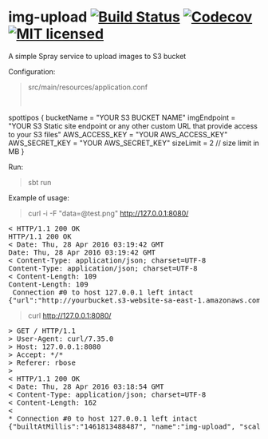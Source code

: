 # img-upload [![Build Status](https://travis-ci.org/victorfranz/img-upload.svg?branch=master)](https://travis-ci.org/victorfranz/img-upload) [![Codecov](https://img.shields.io/codecov/c/github/victorfranz/img-upload.svg?maxAge=2592000)](https://codecov.io/gh/victorfranz/img-upload) [![MIT licensed](https://img.shields.io/badge/license-MIT-blue.svg)](https://raw.githubusercontent.com/victorfranz/img-upload/master/LICENSE)

A simple Spray service to upload images to S3 bucket

Configuration:
> src/main/resources/application.conf
> <pre>
spottipos {
    bucketName = "YOUR S3 BUCKET NAME"
    imgEndpoint = "YOUR S3 Static site endpoint or any other custom URL that provide access to your S3 files"
    AWS_ACCESS_KEY = "YOUR AWS_ACCESS_KEY"
    AWS_SECRET_KEY = "YOUR AWS_SECRET_KEY"
    sizeLimit = 2 // size limit in MB
}
</pre>

Run:
> sbt run

Example of usage:
> curl -i -F "data=@test.png" http://127.0.0.1:8080/
<pre>
< HTTP/1.1 200 OK
HTTP/1.1 200 OK
< Date: Thu, 28 Apr 2016 03:19:42 GMT
Date: Thu, 28 Apr 2016 03:19:42 GMT
< Content-Type: application/json; charset=UTF-8
Content-Type: application/json; charset=UTF-8
< Content-Length: 109
Content-Length: 109
 Connection #0 to host 127.0.0.1 left intact
{"url":"http://yourbucket.s3-website-sa-east-1.amazonaws.com/faef6e44-05ef-416c-a392-a8b388e4258b_test.png"}
</pre>


> curl http://127.0.0.1:8080/
<pre>
> GET / HTTP/1.1
> User-Agent: curl/7.35.0
> Host: 127.0.0.1:8080
> Accept: */*
> Referer: rbose
> 
< HTTP/1.1 200 OK
< Date: Thu, 28 Apr 2016 03:18:54 GMT
< Content-Type: application/json; charset=UTF-8
< Content-Length: 162
< 
* Connection #0 to host 127.0.0.1 left intact
{"builtAtMillis":"1461813488487", "name":"img-upload", "scalaVersion":"2.11.2", "version":"0.1", "sbtVersion":"0.13.6", "builtAtString":"2016-04-28 03:18:08.487"}
</pre>
